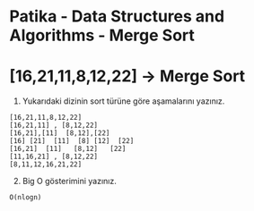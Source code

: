 # Patika - Data Structures and Algorithms - Merge Sort
# [16,21,11,8,12,22] -> Merge Sort
1. Yukarıdaki dizinin sort türüne göre aşamalarını yazınız.
```
[16,21,11,8,12,22]
[16,21,11] , [8,12,22]
[16,21],[11]  [8,12],[22]
[16] [21]  [11]  [8] [12]  [22]
[16,21]  [11]   [8,12]   [22]
[11,16,21] , [8,12,22]
[8,11,12,16,21,22]
```
2. Big O gösterimini yazınız.

```
O(nlogn)
```
